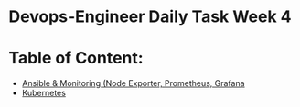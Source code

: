 # Devops-Engineer Daily Task Week 4

# Table of Content:
- [Ansible & Monitoring (Node Exporter, Prometheus, Grafana](https://github.com/twkakbar/pelatihan/blob/main/week%204/day%201%262%20-%20Ansible%20%26%20monitoring/ansible-monitoring.md)
- [Kubernetes](https://github.com/twkakbar/pelatihan/tree/main/week%204/day%203%20-%20Kubernetes)


